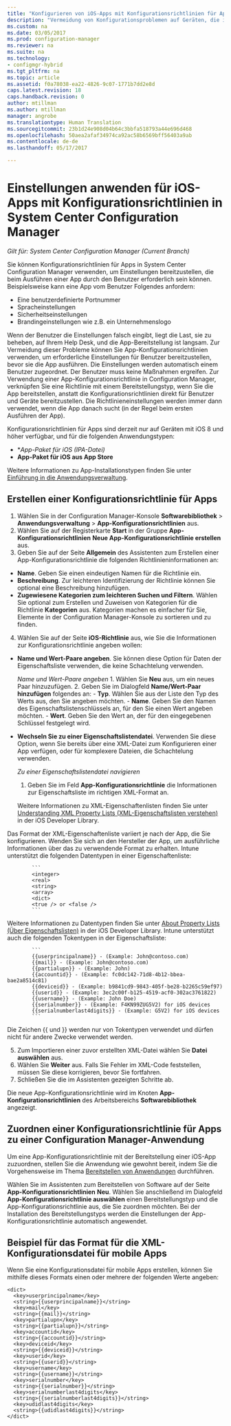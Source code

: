 ```yaml
---
title: "Konfigurieren von iOS-Apps mit Konfigurationsrichtlinien für Apps | Microsoft-Dokumentation"
description: "Vermeidung von Konfigurationsproblemen auf Geräten, die iOS 8 oder höher ausführen, durch Bereitstellung von Richtlinien zur Konfiguration von Apps an Benutzer vor dem Ausführen von Apps."
ms.custom: na
ms.date: 03/05/2017
ms.prod: configuration-manager
ms.reviewer: na
ms.suite: na
ms.technology:
- configmgr-hybrid
ms.tgt_pltfrm: na
ms.topic: article
ms.assetid: f0a78038-ea22-4826-9c07-1771b7dd2e8d
caps.latest.revision: 18
caps.handback.revision: 0
author: mtillman
ms.author: mtillman
manager: angrobe
ms.translationtype: Human Translation
ms.sourcegitcommit: 23b1d24e908d04b64c3bbfa518793a44e696d468
ms.openlocfilehash: 50aea2afaf34974ca92ac58b6569bff56403a9ab
ms.contentlocale: de-de
ms.lasthandoff: 05/17/2017

---
```

# <a name="apply-settings-to-ios-apps-with-app-configuration-policies-in-system-center-configuration-manager"></a>Einstellungen anwenden für iOS-Apps mit Konfigurationsrichtlinien in System Center Configuration Manager

*Gilt für: System Center Configuration Manager (Current Branch)*


Sie können Konfigurationsrichtlinien für Apps in System Center Configuration Manager verwenden, um Einstellungen bereitzustellen, die beim Ausführen einer App durch den Benutzer erforderlich sein können. Beispielsweise kann eine App vom Benutzer Folgendes anfordern:
- Eine benutzerdefinierte Portnummer
- Spracheinstellungen
- Sicherheitseinstellungen
- Brandingeinstellungen wie z.B. ein Unternehmenslogo

Wenn der Benutzer die Einstellungen falsch eingibt, liegt die Last, sie zu beheben, auf Ihrem Help Desk, und die App-Bereitstellung ist langsam.
Zur Vermeidung dieser Probleme können Sie App-Konfigurationsrichtlinien verwenden, um erforderliche Einstellungen für Benutzer bereitzustellen, bevor sie die App ausführen. Die Einstellungen werden automatisch einem Benutzer zugeordnet. Der Benutzer muss keine Maßnahmen ergreifen.
Zur Verwendung einer App-Konfigurationsrichtlinie in Configuration Manager, verknüpfen Sie eine Richtlinie mit einem Bereitstellungstyp, wenn Sie die App bereitstellen, anstatt die Konfigurationsrichtlinien direkt für Benutzer und Geräte bereitzustellen. Die Richtlinieneinstellungen werden immer dann verwendet, wenn die App danach sucht (in der Regel beim ersten Ausführen der App).

Konfigurationsrichtlinien für Apps sind derzeit nur auf Geräten mit iOS 8 und höher verfügbar, und für die folgenden Anwendungstypen:

- **App-Paket für iOS (*IPA-Datei)**
- **App-Paket für iOS aus App Store**

Weitere Informationen zu App-Installationstypen finden Sie unter [Einführung in die Anwendungsverwaltung](/sccm/apps/understand/introduction-to-application-management).

## <a name="create-an-app-configuration-policy"></a>Erstellen einer Konfigurationsrichtlinie für Apps

1. Wählen Sie in der Configuration Manager-Konsole **Softwarebibliothek** > **Anwendungsverwaltung** > **App-Konfigurationsrichtlinien** aus.
2. Wählen Sie auf der Registerkarte **Start** in der Gruppe **App-Konfigurationsrichtlinien** **Neue App-Konfigurationsrichtlinie erstellen** aus.
3. Geben Sie auf der Seite **Allgemein** des Assistenten zum Erstellen einer App-Konfigurationsrichtlinie die folgenden Richtlinieninformationen an:
  - **Name**. Geben Sie einen eindeutigen Namen für die Richtlinie ein.
  - **Beschreibung**. Zur leichteren Identifizierung der Richtlinie können Sie optional eine Beschreibung hinzufügen.
  - **Zugewiesene Kategorien zum leichteren Suchen und Filtern**. Wählen Sie optional zum Erstellen und Zuweisen von Kategorien für die Richtlinie **Kategorien** aus. Kategorien machen es einfacher für Sie, Elemente in der Configuration Manager-Konsole zu sortieren und zu finden.
4. Wählen Sie auf der Seite **iOS-Richtlinie** aus, wie Sie die Informationen zur Konfigurationsrichtlinie angeben wollen:
  - **Name und Wert-Paare angeben**. Sie können diese Option für Daten der Eigenschaftsliste verwenden, die keine Schachtelung verwenden.

      *Name und Wert-Paare angeben*
        1. Wählen Sie **Neu** aus, um ein neues Paar hinzuzufügen.
        2. Geben Sie im Dialogfeld **Name/Wert-Paar hinzufügen** folgendes an:
            - **Typ**. Wählen Sie aus der Liste den Typ des Werts aus, den Sie angeben möchten.
            - **Name**. Geben Sie den Namen des Eigenschaftslistenschlüssels an, für den Sie einen Wert angeben möchten.
            - **Wert**. Geben Sie den Wert an, der für den eingegebenen Schlüssel festgelegt wird.

  - **Wechseln Sie zu einer Eigenschaftslistendatei**. Verwenden Sie diese Option, wenn Sie bereits über eine XML-Datei zum Konfigurieren einer App verfügen, oder für komplexere Dateien, die Schachtelung verwenden.

    *Zu einer Eigenschaftslistendatei navigieren*

      1.  Geben Sie im Feld **App-Konfigurationsrichtlinie** die Informationen zur Eigenschaftsliste im richtigen XML-Format an.

      Weitere Informationen zu XML-Eigenschaftenlisten finden Sie unter [Understanding XML Property Lists (XML-Eigenschaftslisten verstehen)](https://developer.apple.com/library/ios/documentation/Cocoa/Conceptual/PropertyLists/UnderstandXMLPlist/UnderstandXMLPlist.html) in der iOS Developer Library.

Das Format der XML-Eigenschaftenliste variiert je nach der App, die Sie konfigurieren. Wenden Sie sich an den Hersteller der App, um ausführliche Informationen über das zu verwendende Format zu erhalten.
Intune unterstützt die folgenden Datentypen in einer Eigenschaftenliste:
            
            ```
            <integer>
            <real>
            <string>
            <array>
            <dict>
            <true /> or <false />
            ```
Weitere Informationen zu Datentypen finden Sie unter [About Property Lists (Über Eigenschaftslisten)](https://developer.apple.com/library/content/documentation/Cocoa/Conceptual/PropertyLists/AboutPropertyLists/AboutPropertyLists.html) in der iOS Developer Library.
Intune unterstützt auch die folgenden Tokentypen in der Eigenschaftsliste:
            
            ```
            {{userprincipalname}} - (Example: John@contoso.com)
            {{mail}} - (Example: John@contoso.com)
            {{partialupn}} - (Example: John)
            {{accountid}} - (Example: fc0dc142-71d8-4b12-bbea-bae2a8514c81)
            {{deviceid}} - (Example: b9841cd9-9843-405f-be28-b2265c59ef97)
            {{userid}} - (Example: 3ec2c00f-b125-4519-acf0-302ac3761822)
            {{username}} - (Example: John Doe)
            {{serialnumber}} - (Example: F4KN99ZUG5V2) for iOS devices
            {{serialnumberlast4digits}} - (Example: G5V2) for iOS devices
            ```

Die Zeichen {{ und }} werden nur von Tokentypen verwendet und dürfen nicht für andere Zwecke verwendet werden.
            
5. Zum Importieren einer zuvor erstellten XML-Datei wählen Sie **Datei auswählen** aus.
6. Wählen Sie **Weiter** aus. Falls Sie Fehler im XML-Code feststellen, müssen Sie diese korrigieren, bevor Sie fortfahren.
7. Schließen Sie die im Assistenten gezeigten Schritte ab.

Die neue App-Konfigurationsrichtlinie wird im Knoten **App-Konfigurationsrichtlinien** des Arbeitsbereichs **Softwarebibliothek** angezeigt.

## <a name="associate-an-app-configuration-policy-with-a-configuration-manager-application"></a>Zuordnen einer Konfigurationsrichtlinie für Apps zu einer Configuration Manager-Anwendung

Um eine App-Konfigurationsrichtlinie mit der Bereitstellung einer iOS-App zuzuordnen, stellen Sie die Anwendung wie gewohnt bereit, indem Sie die Vorgehensweise im Thema [Bereitstellen von Anwendungen](/sccm/apps/deploy-use/deploy-applications) durchführen.

Wählen Sie im Assistenten zum Bereitstellen von Software auf der Seite **App-Konfigurationsrichtlinien** **Neu**. Wählen Sie anschließend im Dialogfeld **App-Konfigurationsrichtlinie auswählen** einen Bereitstellungstyp und die App-Konfigurationsrichtlinie aus, die Sie zuordnen möchten.
Bei der Installation des Bereitstellungstyps werden die Einstellungen der App-Konfigurationsrichtlinie automatisch angewendet.

## <a name="example-format-for-the-mobile-app-configuration-xml-file"></a>Beispiel für das Format für die XML-Konfigurationsdatei für mobile Apps

Wenn Sie eine Konfigurationsdatei für mobile Apps erstellen, können Sie mithilfe dieses Formats einen oder mehrere der folgenden Werte angeben:

```
<dict>
  <key>userprincipalname</key>
  <string>{{userprincipalname}}</string>
  <key>mail</key>
  <string>{{mail}}</string>
  <key>partialupn</key>
  <string>{{partialupn}}</string>
  <key>accountid</key>
  <string>{{accountid}}</string>
  <key>deviceid</key>
  <string>{{deviceid}}</string>
  <key>userid</key>
  <string>{{userid}}</string>
  <key>username</key>
  <string>{{username}}</string>
  <key>serialnumber</key>
  <string>{{serialnumber}}</string>
  <key>serialnumberlast4digits</key>
  <string>{{serialnumberlast4digits}}</string>
  <key>udidlast4digits</key>
  <string>{{udidlast4digits}}</string>
</dict>
```

